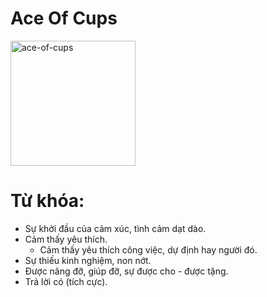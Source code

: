 # Ace Of Cups

<img style="width: 200px;" alt="ace-of-cups"
  src="https://www.alittlesparkofjoy.com/wp-content/uploads/2020/07/ace-of-cups-tarot-card.webp">

**Từ khóa:**
===

* Sự khởi đầu của cảm xúc, tình cảm dạt dào.
* Cảm thấy yêu thích.
  * Cảm thấy yêu thích công việc, dự định hay người đó.
* Sự thiếu kinh nghiệm, non nớt.
* Được nâng đỡ, giúp đỡ, sự được cho - được tặng.
* Trả lời có (tích cực).
